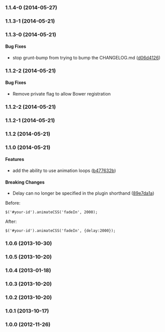<a name="1.1.4-0"></a>
### 1.1.4-0 (2014-05-27)


<a name="1.1.3-1"></a>
### 1.1.3-1 (2014-05-21)


<a name="1.1.3-0"></a>
### 1.1.3-0 (2014-05-21)


#### Bug Fixes

* stop grunt-bump from trying to bump the CHANGELOG.md ([d06d4126](https://github.com/craigmdennis/animateCSS/commit/d06d4126731efbb8b01f8926d22a9c86bc337757))


<a name="1.1.2-2"></a>
### 1.1.2-2 (2014-05-21)

#### Bug Fixes

* Remove private flag to allow Bower registration


<a name="1.1.2-2"></a>
### 1.1.2-2 (2014-05-21)


<a name="1.1.2-1"></a>
### 1.1.2-1 (2014-05-21)


<a name="1.1.2"></a>
### 1.1.2 (2014-05-21)


<a name="1.1.0"></a>
### 1.1.0 (2014-05-21)


#### Features

* add the ability to use  animation loops ([b477632b](https://github.com/craigmdennis/animatecss/commit/b477632bc87f6d96d7ed2fd0ced0aec296c35952))


#### Breaking Changes

* Delay can no longer be specified in the plugin shorthand ([89e7da1a](https://github.com/craigmdennis/animatecss/commit/89e7da1af66ba58c0078b426353b281b227c6844))

Before:

`$('#your-id').animateCSS('fadeIn', 2000);`

After:

`$('#your-id').animateCSS('fadeIn', {delay:2000});`


<a name="1.0.6"></a>
### 1.0.6 (2013-10-30)


<a name="1.0.5"></a>
### 1.0.5 (2013-10-20)


<a name="1.0.4"></a>
### 1.0.4 (2013-01-18)


<a name="1.0.3"></a>
### 1.0.3 (2013-10-20)


<a name="1.0.2"></a>
### 1.0.2 (2013-10-20)


<a name="1.0.1"></a>
### 1.0.1 (2013-10-17)


<a name="1.0.0"></a>
### 1.0.0 (2012-11-26)
